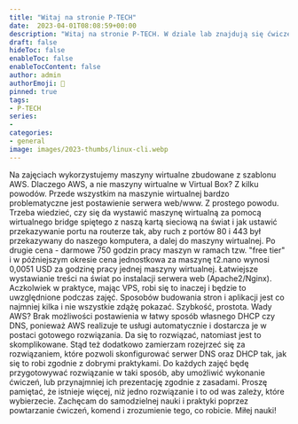 ```yaml
---
title: "Witaj na stronie P-TECH"
date:  2023-04-01T08:08:59+00:00
description: "Witaj na stronie P-TECH. W dziale lab znajdują się ćwiczenia oraz teoria potrzebna do realizacji ćwiczeń. W miarę możliwości strona będzie rozbudowywana o kolejne warsztaty, ćwiczenia i teorię."
draft: false
hideToc: false
enableToc: false
enableTocContent: false
author: admin
authorEmoji: 🐧
pinned: true
tags:
- P-TECH
series:
-
categories:
- general
image: images/2023-thumbs/linux-cli.webp
---
```

Na zajęciach wykorzystujemy maszyny wirtualne zbudowane z szablonu AWS. Dlaczego AWS, a nie maszyny wirtualne w Virtual Box? Z kilku powodów. Przede wszystkim na maszynie wirtualnej bardzo problematyczne jest postawienie serwera web/www. Z prostego powodu. Trzeba wiedzieć, czy się da wystawić maszynę wirtualną za pomocą wirtualnego bridge spiętego z naszą kartą sieciową na świat i jak ustawić przekazywanie portu na routerze tak, aby ruch z portów 80 i 443 był przekazywany do naszego komputera, a dalej do maszyny wirtualnej. Po drugie cena - darmowe 750 godzin pracy maszyn w ramach tzw. "free tier" i w późniejszym okresie cena jednostkowa za maszynę t2.nano wynosi 0,0051 USD za godzinę pracy jednej maszyny wirtualnej. Łatwiejsze wystawianie treści na świat po instalacji serwera web (Apache2/Nginx). Aczkolwiek w praktyce, mając VPS, robi się to inaczej i będzie to uwzględnione podczas zajęć. Sposobów budowania stron i aplikacji jest co najmniej kilka i nie wszystkie zdążę pokazać. Szybkość, prostota. Wady AWS? Brak możliwości postawienia w łatwy sposób własnego DHCP czy DNS, ponieważ AWS realizuje te usługi automatycznie i dostarcza je w postaci gotowego rozwiązania. Da się to rozwiązać, natomiast jest to skomplikowane. Stąd też dodatkowo zamierzam rozejrzeć się za rozwiązaniem, które pozwoli skonfigurować serwer DNS oraz DHCP tak, jak się to robi zgodnie z dobrymi praktykami. Do każdych zajęć będę przygotowywać rozwiązanie w taki sposób, aby umożliwić wykonanie ćwiczeń, lub przynajmniej ich prezentację zgodnie z zasadami. Proszę pamiętać, że istnieje więcej, niż jedno rozwiązanie i to od was zależy, które wybierzecie. Zachęcam do samodzielnej nauki i praktyki poprzez powtarzanie ćwiczeń, komend i zrozumienie tego, co robicie. Miłej nauki!
